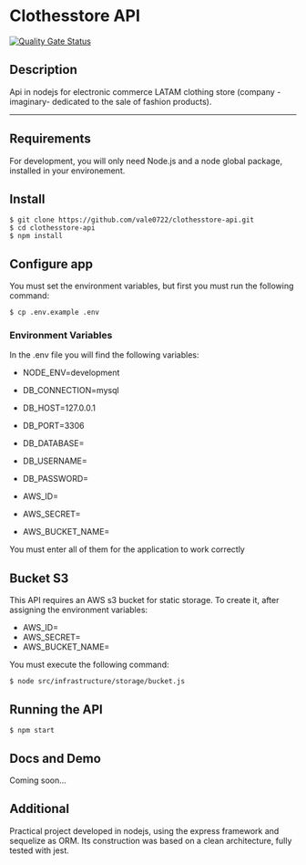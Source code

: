 # Clothesstore API

[![Quality Gate Status](https://sonarcloud.io/api/project_badges/measure?project=vale0722_clothesstore-api&metric=alert_status)](https://sonarcloud.io/summary/new_code?id=vale0722_clothesstore-api)

## Description

Api in nodejs for electronic commerce LATAM clothing store (company -imaginary- dedicated to the
sale of fashion products).

---

## Requirements

For development, you will only need Node.js and a node global package, installed in your environement.

## Install

    $ git clone https://github.com/vale0722/clothesstore-api.git
    $ cd clothesstore-api
    $ npm install

## Configure app

You must set the environment variables, but first you must run the following command:

    $ cp .env.example .env

### Environment Variables

In the .env file you will find the following variables:

- NODE_ENV=development

- DB_CONNECTION=mysql
- DB_HOST=127.0.0.1
- DB_PORT=3306
- DB_DATABASE=
- DB_USERNAME=
- DB_PASSWORD=

- AWS_ID=
- AWS_SECRET=
- AWS_BUCKET_NAME=

You must enter all of them for the application to work correctly

## Bucket S3

This API requires an AWS s3 bucket for static storage. To create it, after assigning the environment variables:

- AWS_ID=
- AWS_SECRET=
- AWS_BUCKET_NAME=

You must execute the following command:

    $ node src/infrastructure/storage/bucket.js

## Running the API

    $ npm start

## Docs and Demo

Coming soon...

## Additional

Practical project developed in nodejs, using the express framework and sequelize as ORM. Its construction was based on a clean architecture, fully tested with jest.

